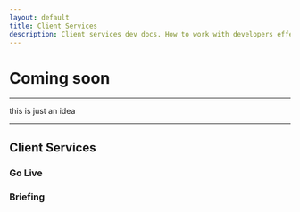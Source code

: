 ```yaml
---
layout: default
title: Client Services
description: Client services dev docs. How to work with developers effectively
---
```

# Coming soon

---
this is just an idea

---
## Client Services

### Go Live
### Briefing
